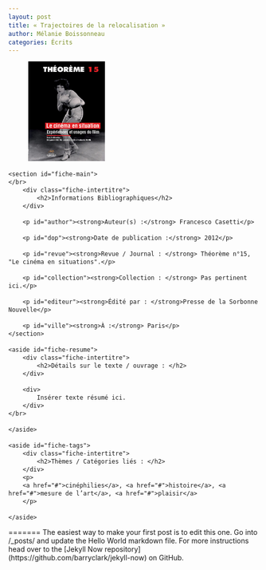 ```yaml
---
layout: post
title: « Trajectoires de la relocalisation »
author: Mélanie Boissonneau
categories: Écrits
---
```


<div class="fiche-ecrits">
	<figure>
		<img src="../images/livre-02.jpg" height="200"/>
	</figure>	

	<section id="fiche-main">
	</br>
		<div class="fiche-intertitre">
			<h2>Informations Bibliographiques</h2>
		</div>	

		<p id="author"><strong>Auteur(s) :</strong> Francesco Casetti</p>
	
		<p id="dop"><strong>Date de publication :</strong> 2012</p>

		<p id="revue"><strong>Revue / Journal : </strong> Théorème n°15, "Le cinéma en situations".</p>

		<p id="collection"><strong>Collection : </strong> Pas pertinent ici.</p>

		<p id="editeur"><strong>Édité par : </strong>Presse de la Sorbonne Nouvelle</p>	

		<p id="ville"><strong>À :</strong> Paris</p>
	</section>

	<aside id="fiche-resume">
		<div class="fiche-intertitre">
			<h2>Détails sur le texte / ouvrage : </h2>
		</div>

		<div>
			Insérer texte résumé ici.
		</div>	
	</br>

	</aside>

	<aside id="fiche-tags">
		<div class="fiche-intertitre">
			<h2>Thèmes / Catégories liés : </h2>
		</div>	
		<p>
		<a href="#">cinéphilies</a>, <a href="#">histoire</a>, <a href="#">mesure de l’art</a>, <a href="#">plaisir</a>	
		</p>

	</aside>


</div>
=======
The easiest way to make your first post is to edit this one. Go into /_posts/ and update the Hello World markdown file. For more instructions head over to the [Jekyll Now repository](https://github.com/barryclark/jekyll-now) on GitHub.
